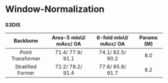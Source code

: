 # Window-Normalization
### S3DIS
|     Backbone      | Area-5 mIoU/ mAcc/ OA | 6-fold mIoU/ mAcc/ OA|  Params (M) |
|:-----------------:|:---------------------:|:--------------------:|:-----------:|
| Point Transformer |   71.4/ 77.9/ 91.1    |    74.1/ 82.5/ 90.2  |     8.0     |
| Stratified Former |   72.2/ 78.2/ 91.4    |    77.6/ 85.8/ 91.7  |     8.2     |
